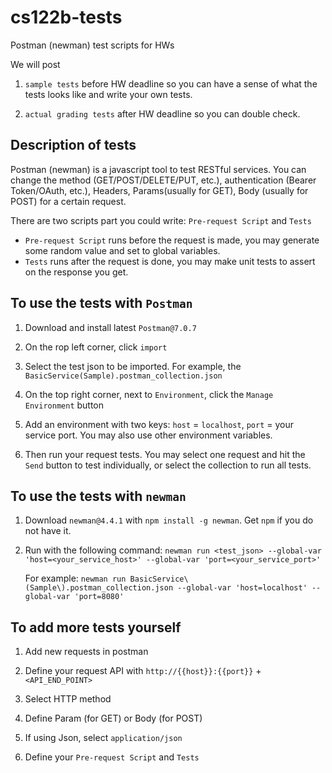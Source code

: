 # cs122b-tests
Postman (newman) test scripts for HWs 

We will post 
1. `sample tests` before HW deadline so you can have a sense of what the tests looks like and write your own tests.

1. `actual grading tests` after HW deadline so you can double check.


## Description of tests

Postman (newman) is a javascript tool to test RESTful services. 
You can change the method (GET/POST/DELETE/PUT, etc.), authentication (Bearer Token/OAuth, etc.), Headers, Params(usually for GET), Body (usually for POST) for a certain request.

There are two scripts part you could write: `Pre-request Script` and `Tests`

* `Pre-request Script` runs before the request is made, you may generate some random value and set to global variables.
* `Tests` runs after the request is done, you may make unit tests to assert on the response you get.

## To use the tests with `Postman`

1. Download and install latest `Postman@7.0.7`

1. On the rop left corner, click `import`

1. Select the test json to be imported. For example, the `BasicService(Sample).postman_collection.json`

1. On the top right corner, next to `Environment`, click the `Manage Environment` button

1. Add an environment with two keys: `host` = `localhost`, `port` = your service port. You may also use other environment variables.

1. Then run your request tests. You may select one request and hit the `Send` button to test individually, or select the collection to run all tests.

## To use the tests with `newman`

1. Download `newman@4.4.1` with `npm install -g newman`. Get `npm` if you do not have it.

1. Run with the following command:
`newman run <test_json> --global-var 'host=<your_service_host>' --global-var 'port=<your_service_port>'`

    For example:
    `newman run BasicService\(Sample\).postman_collection.json --global-var 'host=localhost' --global-var 'port=8080'`
    
    
## To add more tests yourself
1. Add new requests in postman

1. Define your request API with `http://{{host}}:{{port}}` + `<API_END_POINT>`

1. Select HTTP method

1. Define Param (for GET) or Body (for POST)

1. If using Json, select `application/json`

1. Define your `Pre-request Script` and `Tests`
